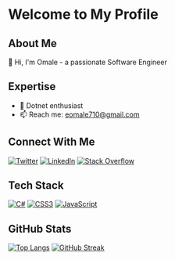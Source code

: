 # Welcome to My Profile

## About Me
👋 Hi, I'm Omale - a passionate Software Engineer

## Expertise
- 💬 Dotnet enthusiast
- 📫 Reach me: eomale710@gmail.com

## Connect With Me
[![Twitter](https://img.shields.io/badge/Twitter-%231DA1F2.svg?style=for-the-badge&logo=Twitter&logoColor=white)](https://twitter.com/a1omale)
[![LinkedIn](https://img.shields.io/badge/LinkedIn-%230077B5.svg?style=for-the-badge&logo=linkedin&logoColor=white)](https://linkedin.com/in/omalea1/)
[![Stack Overflow](https://img.shields.io/badge/-Stack%20Overflow-F48024?style=flat&logo=stack-overflow&logoColor=white)](https://stackoverflow.com/users/22334090/omale-emmanuel-abraham)

## Tech Stack
[![C#](https://img.shields.io/badge/C%23-239120?style=flat-square&logo=c-sharp&logoColor=white)]()
[![CSS3](https://img.shields.io/badge/CSS3-1572B6?style=flat-square&logo=css3&logoColor=white)]()
[![JavaScript](https://img.shields.io/badge/JavaScript-F7DF1E?style=flat-square&logo=javascript&logoColor=black)]()

## GitHub Stats
[![Top Langs](https://github-readme-stats.vercel.app/api/top-langs/?username=emmanuelomale&layout=compact)](https://github.com/emmanuelomale/github-readme-stats)
[![GitHub Streak](http://github-readme-streak-stats.herokuapp.com/?user=emmanuelomale&theme=dark)](https://git.io/streak-stats)
